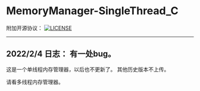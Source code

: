 # MemoryManager-SingleThread_C

附加开源协议：
[![LICENSE](https://img.shields.io/badge/license-Anti%20996-blue.svg)](https://github.com/KagurazakaYukie/996-1.5/blob/master/996%E8%AE%B8%E5%8F%AF%E8%AF%81)

------------------
2022/2/4 日志：
有一处bug。
--------------------

这是一个单线程内存管理器，以后也不更新了。
其他历史版本不上传。

请看多线程内存管理器。
